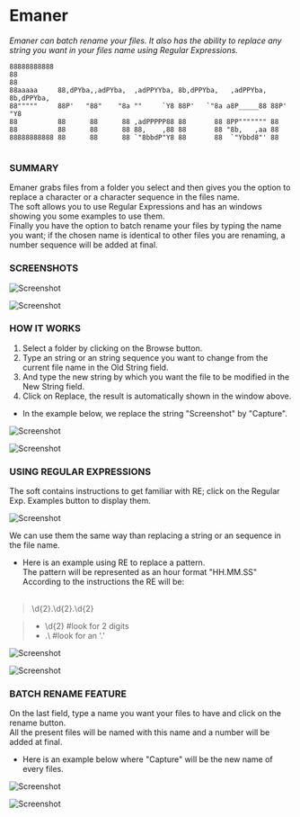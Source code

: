 # Emaner
_Emaner can batch rename your files. It also has the ability to replace any string you want in your files name using Regular Expressions._

```
88888888888                                                                  
88                                                                           
88                                                                           
88aaaaa     88,dPYba,,adPYba,  ,adPPYYba, 8b,dPPYba,   ,adPPYba, 8b,dPPYba,  
88"""""     88P'   "88"    "8a ""     `Y8 88P'   `"8a a8P_____88 88P'   "Y8  
88          88      88      88 ,adPPPPP88 88       88 8PP""""""" 88          
88          88      88      88 88,    ,88 88       88 "8b,   ,aa 88          
88888888888 88      88      88 `"8bbdP"Y8 88       88  `"Ybbd8"' 88          
            
```

### SUMMARY
Emaner grabs files from a folder you select and then gives you the option to replace a character or a character sequence in the files name.<br />
The soft allows you to use Regular Expressions and has an windows showing you some examples to  use them.<br />
Finally you have the option to batch rename your files by typing the name you want; if the chosen name is identical to other files you are renaming, a number sequence will be added at final.<br />

### SCREENSHOTS

![Screenshot](https://github.com/gelndjj/Emaner/blob/main/img/main.png)

![Screenshot](https://github.com/gelndjj/Emaner/blob/main/img/main_browse.png)

### HOW IT WORKS 
1. Select a folder by clicking on the Browse button.
2. Type an string or an string sequence you want to change from the current file name in the Old String field.
3. And type the new string by which you want the file to be modified in the New String field.
4. Click on Replace, the result is automatically shown in the window above. 

* In the example below, we replace the string "Screenshot" by "Capture".

![Screenshot](https://github.com/gelndjj/Emaner/blob/main/img/main_replace_1.png)

![Screenshot](https://github.com/gelndjj/Emaner/blob/main/img/main_replace_2.png)

### USING REGULAR EXPRESSIONS
The soft contains instructions to get familiar with RE; click on the Regular Exp. Examples button to display them.<br />

![Screenshot](https://github.com/gelndjj/Emaner/blob/main/img/re_examples.png)

We can use them the same way than replacing a string or an sequence in the file name.<br />

* Here is an example using RE to replace a pattern.<br /> 
The pattern will be represented as an hour format "HH.MM.SS"<br />
According to the instructions the RE will be:<br /><br />

> \d{2}\.\d{2}\.\d{2}<br />

>- \d{2} #look for 2 digits<br />
>- .\ #look for an '.'<br />


![Screenshot](https://github.com/gelndjj/Emaner/blob/main/img/main_re_1.png)

![Screenshot](https://github.com/gelndjj/Emaner/blob/main/img/main_re2.png)

### BATCH RENAME FEATURE
On the last field, type a name you want your files to have and click on the rename button.<br />
All the present files will be named with this name and a number will be added at final.

* Here is an example below where "Capture" will be the new name of every files. 

![Screenshot](https://github.com/gelndjj/Emaner/blob/main/img/main_rename_1.png)

![Screenshot](https://github.com/gelndjj/Emaner/blob/main/img/main_rename_2.png)


